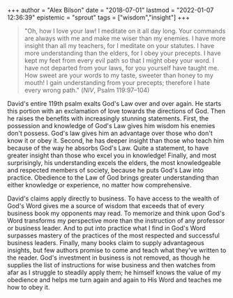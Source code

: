 +++
author = "Alex Bilson"
date = "2018-07-01"
lastmod = "2022-01-07 12:36:39"
epistemic = "sprout"
tags = ["wisdom","insight"]
+++

> "Oh, how I love your law!
   I meditate on it all day long.
   Your commands are always with me and make me wiser than my enemies.
   I have more insight than all my teachers, for I meditate on your statutes.
   I have more understanding than the elders, for I obey your precepts.
   I have kept my feet from every evil path so that I might obey your word.
   I have not departed from your laws, for you yourself have taught me.
   How sweet are your words to my taste, sweeter than honey to my mouth!
   I gain understanding from your precepts; therefore I hate every wrong path."
   (_NIV_, Psalm 119:97–104)

David's entire 119th psalm exalts God's Law over and over again. He starts this portion with an exclamation of love towards the directions of God. Then he raises the benefits with increasingly stunning statements. First, the possession and knowledge of God's Law gives him wisdom his enemies don't possess. God's law gives him an advantage over those who don't know it or obey it. Second, he has deeper insight than those who teach him because of the way he absorbs God's Law. Quite a statement, to have greater insight than those who excel you in knowledge! Finally, and most surprisingly, his understanding excels the elders, the most knowledgeable and respected members of society, because he puts God's Law into practice. Obedience to the Law of God brings greater understanding than either knowledge or experience, no matter how comprehensive.

David's claims apply directly to business. To have access to the wealth of God's Word gives me a source of wisdom that exceeds that of every business book my opponents may read. To memorize and think upon God's Word transforms my perspective more than the instruction of any professor or business leader. And to put into practice what I find in God's Word surpasses mastery of the practices of the most respected and successful business leaders. Finally, many books claim to supply advantageous insights, but few authors promise to come and teach what they've written to the reader. God's investment in business is not removed, as though he supplies the list of instructions for wise business and then watches from afar as I struggle to steadily apply them; he himself knows the value of my obedience and helps me turn again and again to His Word and teaches me how to obey it.
